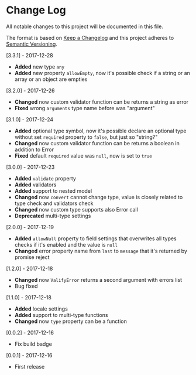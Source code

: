 # Change Log
All notable changes to this project will be documented in this file.

The format is based on [Keep a Changelog](http://keepachangelog.com/)
and this project adheres to [Semantic Versioning](http://semver.org/).

[3.3.1] - 2017-12-28
- **Added** new type `any`
- **Added** new property `allowEmpty`, now it's possible check if a string or an array or an object are empties

[3.2.0] - 2017-12-26
- **Changed** now custom validator function can be returns a string as error
- **Fixed** wrong `arguments` type name before was "argument" 

[3.1.0] - 2017-12-24
- **Added** optional type symbol, now it's possible declare an optional type without set `required` property to `false`, but just so "string?"
- **Changed** now custom validator function can be returns a boolean in addition to Error
- **Fixed** default `required` value was `null`, now is set to `true`

[3.0.0] - 2017-12-23
- **Added** `validate` property
- **Added** validators
- **Added** support to nested model
- **Changed** now `convert` cannot change type, value is closely related to type check and validators check
- **Changed** now custom type supports also Error call
- **Deprecated** multi-type settings

[2.0.0] - 2017-12-19
- **Added** `allowNull` property to field settings that overwrites all types checks if it's enabled and the value is `null`
- **Changed** error property name from `last` to `message` that it's returned by promise reject

[1.2.0] - 2017-12-18
- **Changed** now `ValifyError` returns a second argument with errors list
- Bug fixed

[1.1.0] - 2017-12-18
- **Added** locale settings
- **Added** support to multi-type functions
- **Changed** now `type` property can be a function

[0.0.2] - 2017-12-16
- Fix build badge

[0.0.1] - 2017-12-16
- First release